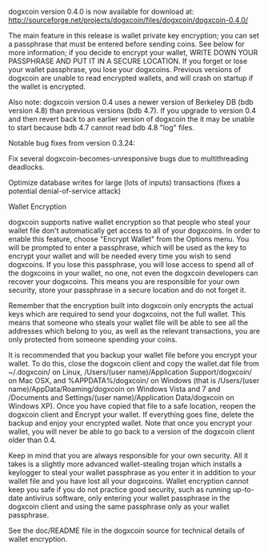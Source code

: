 dogxcoin version 0.4.0 is now available for download at:
http://sourceforge.net/projects/dogxcoin/files/dogxcoin/dogxcoin-0.4.0/

The main feature in this release is wallet private key encryption;
you can set a passphrase that must be entered before sending coins.
See below for more information; if you decide to encrypt your wallet,
WRITE DOWN YOUR PASSPHRASE AND PUT IT IN A SECURE LOCATION. If you
forget or lose your wallet passphrase, you lose your dogxcoins.
Previous versions of dogxcoin are unable to read encrypted wallets,
and will crash on startup if the wallet is encrypted.

Also note: dogxcoin version 0.4 uses a newer version of Berkeley DB
(bdb version 4.8) than previous versions (bdb 4.7). If you upgrade
to version 0.4 and then revert back to an earlier version of dogxcoin
the it may be unable to start because bdb 4.7 cannot read bdb 4.8
"log" files.


Notable bug fixes from version 0.3.24:

Fix several dogxcoin-becomes-unresponsive bugs due to multithreading
deadlocks.

Optimize database writes for large (lots of inputs) transactions
(fixes a potential denial-of-service attack)


Wallet Encryption

dogxcoin supports native wallet encryption so that people who steal your
wallet file don't automatically get access to all of your dogxcoins.
In order to enable this feature, choose "Encrypt Wallet" from the
Options menu.  You will be prompted to enter a passphrase, which
will be used as the key to encrypt your wallet and will be needed
every time you wish to send dogxcoins.  If you lose this passphrase,
you will lose access to spend all of the dogxcoins in your wallet,
no one, not even the dogxcoin developers can recover your dogxcoins.
This means you are responsible for your own security, store your
passphrase in a secure location and do not forget it.

Remember that the encryption built into dogxcoin only encrypts the
actual keys which are required to send your dogxcoins, not the full
wallet.  This means that someone who steals your wallet file will
be able to see all the addresses which belong to you, as well as the
relevant transactions, you are only protected from someone spending
your coins.

It is recommended that you backup your wallet file before you
encrypt your wallet.  To do this, close the dogxcoin client and
copy the wallet.dat file from ~/.dogxcoin/ on Linux, /Users/(user
name)/Application Support/dogxcoin/ on Mac OSX, and %APPDATA%/dogxcoin/
on Windows (that is /Users/(user name)/AppData/Roaming/dogxcoin on
Windows Vista and 7 and /Documents and Settings/(user name)/Application
Data/dogxcoin on Windows XP).  Once you have copied that file to a
safe location, reopen the dogxcoin client and Encrypt your wallet.
If everything goes fine, delete the backup and enjoy your encrypted
wallet.  Note that once you encrypt your wallet, you will never be
able to go back to a version of the dogxcoin client older than 0.4.

Keep in mind that you are always responsible for your own security.
All it takes is a slightly more advanced wallet-stealing trojan which
installs a keylogger to steal your wallet passphrase as you enter it
in addition to your wallet file and you have lost all your dogxcoins.
Wallet encryption cannot keep you safe if you do not practice
good security, such as running up-to-date antivirus software, only
entering your wallet passphrase in the dogxcoin client and using the
same passphrase only as your wallet passphrase.

See the doc/README file in the dogxcoin source for technical details
of wallet encryption.
